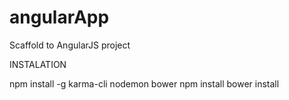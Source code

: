 # angularApp
Scaffold to AngularJS project

INSTALATION

npm install -g karma-cli nodemon bower
npm install
bower install
